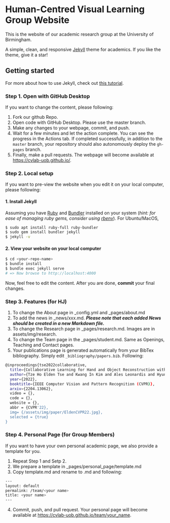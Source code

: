 # Human-Centred Visual Learning Group Website

This is the website of our academic research group at the University of Birmingham.

A simple, clean, and responsive [Jekyll](https://jekyllrb.com/) theme for academics.
If you like the theme, give it a star!
## Getting started

For more about how to use Jekyll, check out [this tutorial](https://www.taniarascia.com/make-a-static-website-with-jekyll/).

### Step 1. Open with GitHub Desktop
If you want to change the content, please following:
1. Fork our github Repo.
2. Open code with GitHub Desktop. Please use the master branch.
3. Make any changes to your webpage, commit, and push.
4. Wait for a few minutes and let the action complete. You can see the progress in the Actions tab. If completed successfully, in addition to the `master` branch, your repository should also autonomously deploy the `gh-pages` branch.
5. Finally, make a pull requests. The webpage will become available at https://cvlab-uob.github.io/.

### Step 2. Local setup
If you want to pre-view the website when you edit it on your local computer, please following:

#### 1. Install Jekyll
Assuming you have [Ruby](https://www.ruby-lang.org/en/downloads/) and [Bundler](https://bundler.io/) installed on your system (*hint: for ease of managing ruby gems, consider using [rbenv](https://github.com/rbenv/rbenv)*). For Ubuntu/MacOS,

```bash
$ sudo apt install ruby-full ruby-bundler
$ sudo gem install bundler jekyll
$ jekyll -v
```
#### 2. View your website on your local computer

```bash
$ cd <your-repo-name>
$ bundle install
$ bundle exec jekyll serve
# => Now browse to http://localhost:4000
```
Now, feel free to edit the content.
After you are done, **commit** your final changes.

### Step 3. Features (for HJ)

1. To change the About page in _config.yml and _pages/about.md
2. To add the news in _news/xxx.md. ***Please note that each added News should be created in a new Markdown file.***
3. To change the Research page in _pages/research.md. Images are in assets/img/research.
4. To change the Team page in the _pages/student.md. Same as Openings, Teaching and Contact pages.
5. Your publications page is generated automatically from your BibTex bibliography.
Simply edit `_bibliography/papers.bib`. Following:
```bash
@inproceedings{tse2022collaborative,
  title={Collaborative Learning for Hand and Object Reconstruction with Attention-guided Graph Convolution},
  author={Tze Ho Elden Tse and Kwang In Kim and Ales Leonardis and Hyung Jin Chang},
  year={2022},
  booktitle={IEEE Computer Vision and Pattern Recognition (CVPR)},
  arxiv={2204.13062},
  video = {},
  code = {},
  website = {},
  abbr = {CVPR'22},
  img= {/assets/img/paper/EldenCVPR22.jpg},
  selected = {true}
}
```
### Step 4. Personal Page (for Group Members)
If you want to have your own personal academic page, we also provide a template for you.

1. Repeat Step 1 and Setp 2.
2. We prepare a template in _pages/personal_page/template.md
3. Copy template.md and rename to <your name>.md and following:
```bash
---
layout: default
permalink: /team/<your name>
title: <your name>
---
```
4. Commit, push, and pull request. Your personal page will become available at https://cvlab-uob.github.io/team/your_name.